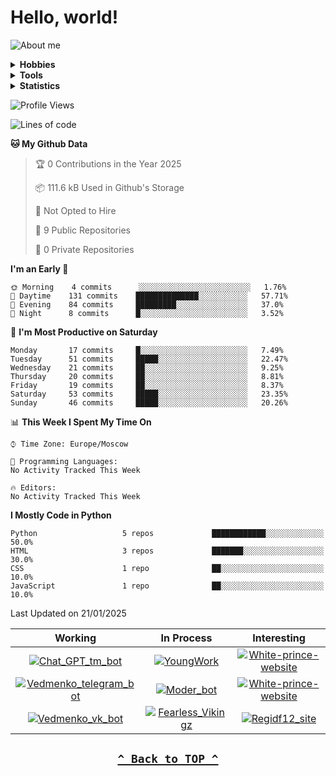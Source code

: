 # Hello, world!

![About me](https://github.com/regidf12/regidf12/blob/master/assets/about.png?raw=true)

<details>
<summary><b>Hobbies</b></summary>

- `📚 Books`
    - 📕 Clean Code: A Handbook of Agile Software Craftsmanship.
    - 📗 Clean Architecture: A Craftsman's Guide to Software Structure and Design.
    - 📙 Clean Agile. Back to Basics.
- `🎵 music listening`
    - 🎛️ Twenty one pilots - stressed out
    - 🎧 Lil peep - star shopping
    - 🎤 Eminem - in your head
- `🏋️‍♂️ Sport`
    - 🏃 Running
    - 🤸‍♂️ Athleting
    - 🚴‍♀️ Cross fitting

</details>

<details>
<summary><b>Tools</b></summary>

![Python](https://img.shields.io/badge/-Python-ede65a?style=for-the-badge&logo=Python)&nbsp;
![Html](https://img.shields.io/badge/-HTML-FF7F50?style=for-the-badge&logo=HTML5)&nbsp;
![Css](https://img.shields.io/badge/-CSS-7B68EE?style=for-the-badge&logo=CSS3)&nbsp;
![Django](https://img.shields.io/badge/-Django-2E8B57?style=for-the-badge&logo=Django)\
![React](https://img.shields.io/badge/-React-4d9bb3?style=for-the-badge&logo=React)&nbsp;
![Aiogram](https://img.shields.io/badge/-aiogram-ed80c0?style=for-the-badge&logo=Telegram)&nbsp;
![JS](https://img.shields.io/badge/-JS-e8a26d?style=for-the-badge&logo=javascript)&nbsp;
![MySql](https://img.shields.io/badge/-SQLite3-808080?style=for-the-badge&logo=SQLite)\
![Markdown](https://img.shields.io/badge/-Markdown-C0C0C0?style=for-the-badge&logo=Markdown)&nbsp;
![PHP](https://img.shields.io/badge/-PHP-572270?style=for-the-badge&logo=PHP)&nbsp;
![Git](https://img.shields.io/badge/-Git-8bb56b?style=for-the-badge&logo=Git)&nbsp;
![GitHub](https://img.shields.io/badge/-GitHub-131313?style=for-the-badge&logo=GitHub)\
![Pycharm](https://img.shields.io/badge/-Pycharm-3CB371?style=for-the-badge&logo=Pycharm)&nbsp;
![VScode](https://img.shields.io/badge/-VSCode-2A84FE?style=for-the-badge&logo=VisualStudioCode)&nbsp;
![PostgreSQL](https://img.shields.io/badge/-PostgreSQL-AFEEEE?style=for-the-badge&logo=PostgreSQL)\
![Ubuntu](https://img.shields.io/badge/-Ubuntu-FFFFFF?style=for-the-badge&logo=Ubuntu)&nbsp;
![Docker](https://img.shields.io/badge/-Docker-2277a8?style=for-the-badge&logo=Docker)&nbsp;
![Pytest](https://img.shields.io/badge/-Pytest-db5e64?style=for-the-badge&logo=Pytest)&nbsp;
![Go](https://img.shields.io/badge/-Go-ffffff?style=for-the-badge&logo=Go)&nbsp;
</details>

<details>
<summary><b>Statistics</b></summary>

![regidf GitHub stats](https://github-readme-stats.vercel.app/api?username=regidf12&hide_border=true&show_icons=true&theme=react)
&nbsp;

![regidf GitHub Streak](https://streak-stats.demolab.com?user=regidf12&theme=react&hide_border=true&border_radius=10)
&nbsp;

[![regidf's LeetCode stats](https://leetcode-stats-six.vercel.app/api?username=regidf&theme=dark)](https://github.com/KnlnKS/leetcode-stats)

</details>

<!--START_SECTION:waka-->
![Profile Views](http://img.shields.io/badge/Profile%20Views-0-blue)

![Lines of code](https://img.shields.io/badge/From%20Hello%20World%20I%27ve%20Written-97747%20lines%20of%20code-blue)

**🐱 My Github Data** 

> 🏆 0 Contributions in the Year 2025
 > 
> 📦 111.6 kB Used in Github's Storage 
 > 
> 🚫 Not Opted to Hire
 > 
> 📜 9 Public Repositories 
 > 
> 🔑 0 Private Repositories  
 > 
**I'm an Early 🐤** 

```text
🌞 Morning    4 commits      ░░░░░░░░░░░░░░░░░░░░░░░░░   1.76% 
🌆 Daytime    131 commits    ██████████████░░░░░░░░░░░   57.71% 
🌃 Evening    84 commits     █████████░░░░░░░░░░░░░░░░   37.0% 
🌙 Night      8 commits      █░░░░░░░░░░░░░░░░░░░░░░░░   3.52%

```
📅 **I'm Most Productive on Saturday** 

```text
Monday       17 commits     █░░░░░░░░░░░░░░░░░░░░░░░░   7.49% 
Tuesday      51 commits     █████░░░░░░░░░░░░░░░░░░░░   22.47% 
Wednesday    21 commits     ██░░░░░░░░░░░░░░░░░░░░░░░   9.25% 
Thursday     20 commits     ██░░░░░░░░░░░░░░░░░░░░░░░   8.81% 
Friday       19 commits     ██░░░░░░░░░░░░░░░░░░░░░░░   8.37% 
Saturday     53 commits     █████░░░░░░░░░░░░░░░░░░░░   23.35% 
Sunday       46 commits     █████░░░░░░░░░░░░░░░░░░░░   20.26%

```


📊 **This Week I Spent My Time On** 

```text
⌚︎ Time Zone: Europe/Moscow

💬 Programming Languages: 
No Activity Tracked This Week

🔥 Editors: 
No Activity Tracked This Week

```

**I Mostly Code in Python** 

```text
Python                   5 repos             ████████████░░░░░░░░░░░░░   50.0% 
HTML                     3 repos             ███████░░░░░░░░░░░░░░░░░░   30.0% 
CSS                      1 repo              ██░░░░░░░░░░░░░░░░░░░░░░░   10.0% 
JavaScript               1 repo              ██░░░░░░░░░░░░░░░░░░░░░░░   10.0%

```



 Last Updated on 21/01/2025
<!--END_SECTION:waka-->

 Working | In Process | Interesting 
:-------:|:----------:|:-----------:
<a href="https://github.com/regidf12/Chat_GPT_tm_bot"><img title="Chat_GPT_tm_bot" src="https://github-readme-stats.vercel.app/api/pin/?username=regidf12&repo=Chat_GPT_tm_bot&theme=react"></a>|<a href="https://github.com/Dark-hub-org/YoungWork"><img title="YoungWork" src="https://github-readme-stats.vercel.app/api/pin/?username=Dark-hub-org&repo=YoungWork&theme=react"></a>|<a href="https://github.com/regidf12/White-prince-website"><img title="White-prince-website" src="https://github-readme-stats.vercel.app/api/pin/?username=regidf12&repo=White-prince-website&theme=react"></a>
<a href="https://github.com/regidf12/Vedmenko_telegram_bot"><img title="Vedmenko_telegram_bot" src="https://github-readme-stats.vercel.app/api/pin/?username=regidf12&repo=Vedmenko_telegram_bot&theme=react"></a>|<a href="https://github.com/regidf12/Moder_bot"><img title="Moder_bot" src="https://github-readme-stats.vercel.app/api/pin/?username=regidf12&repo=Moder_bot&theme=react"></a>|<a href="https://github.com/regidf12/regidf12"><img title="White-prince-website" src="https://github-readme-stats.vercel.app/api/pin/?username=regidf12&repo=regidf12&theme=react"></a>
<a href="https://github.com/regidf12/Vedmenko_vk_bot"><img title="Vedmenko_vk_bot" src="https://github-readme-stats.vercel.app/api/pin/?username=regidf12&repo=Vedmenko_vk_bot&theme=react"></a>|<a href="https://github.com/regidf12/Fearless_Vikingz"><img title="Fearless_Vikingz" src="https://github-readme-stats.vercel.app/api/pin/?username=regidf12&repo=Fearless_Vikingz&theme=react"></a>|<a href="https://github.com/regidf12/regidf12.github.io"><img title="Regidf12_site" src="https://github-readme-stats.vercel.app/api/pin/?username=regidf12&repo=regidf12.github.io&theme=react">

<h2 align="center">

**[`^ Back to TOP ^`](#)**

</h2>
